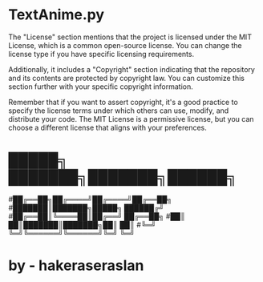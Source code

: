 # TextAnime.py
The "License" section mentions that the project is licensed under the MIT License, which is a common open-source license. You can change the license type if you have specific licensing requirements.

Additionally, it includes a "Copyright" section indicating that the repository and its contents are protected by copyright law. You can customize this section further with your specific copyright information.

Remember that if you want to assert copyright, it's a good practice to specify the license terms under which others can use, modify, and distribute your code. The MIT License is a permissive license, but you can choose a different license that aligns with your preferences.

# █████╗ ███████╗███████╗██████╗ 
#██╔══██╗██╔════╝██╔════╝██╔══██╗
#███████║███████╗█████╗  ██████╔╝
#██╔══██║╚════██║██╔══╝  ██╔══██╗
#██║  ██║███████║███████╗██║  ██║
#╚═╝  ╚═╝╚══════╝╚══════╝╚═╝  ╚═╝
#                   by - hakeraseraslan
